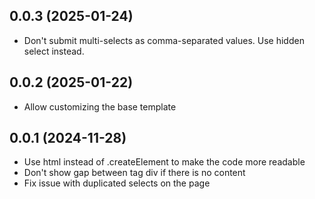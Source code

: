 ## 0.0.3 (2025-01-24)
- Don't submit multi-selects as comma-separated values. Use hidden select instead.

## 0.0.2 (2025-01-22)
- Allow customizing the base template

## 0.0.1 (2024-11-28)

- Use html instead of .createElement to make the code more readable
- Don't show gap between tag div if there is no content
- Fix issue with duplicated selects on the page